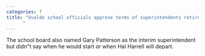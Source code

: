 ```yaml
---
categories: f
title: "Uvalde school officials approve terms of superintendents retirement without disclosing them
      "
---
```

The school board also named Gary Patterson as the interim superintendent but didn"t say when he would start or when Hal Harrell will depart.
      